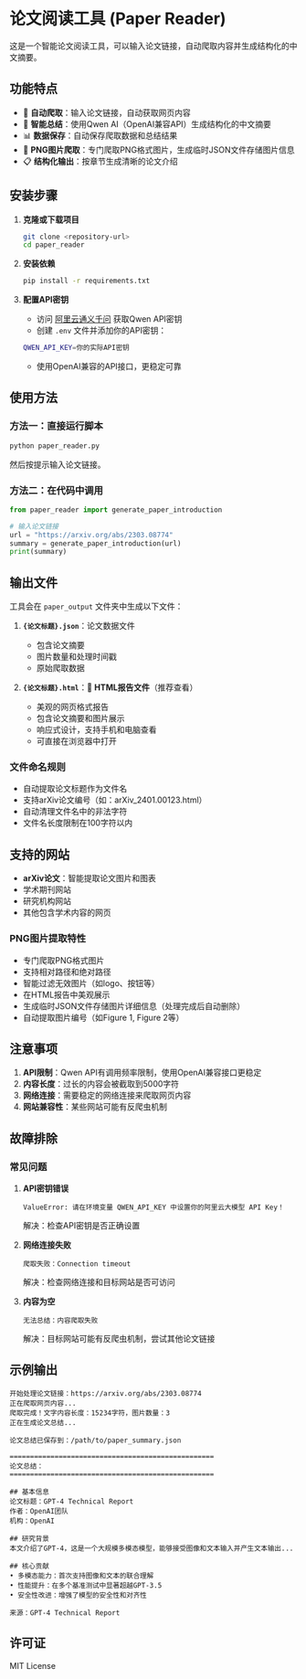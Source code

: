# 论文阅读工具 (Paper Reader)

这是一个智能论文阅读工具，可以输入论文链接，自动爬取内容并生成结构化的中文摘要。

## 功能特点

- 🔗 **自动爬取**：输入论文链接，自动获取网页内容
- 📝 **智能总结**：使用Qwen AI（OpenAI兼容API）生成结构化的中文摘要
- 📊 **数据保存**：自动保存爬取数据和总结结果
- 📸 **PNG图片爬取**：专门爬取PNG格式图片，生成临时JSON文件存储图片信息
- 📋 **结构化输出**：按章节生成清晰的论文介绍

## 安装步骤

1. **克隆或下载项目**
   ```bash
   git clone <repository-url>
   cd paper_reader
   ```

2. **安装依赖**
   ```bash
   pip install -r requirements.txt
   ```

3. **配置API密钥**
   - 访问 [阿里云通义千问](https://dashscope.console.aliyun.com/) 获取Qwen API密钥
   - 创建 `.env` 文件并添加你的API密钥：
   ```bash
   QWEN_API_KEY=你的实际API密钥
   ```
   - 使用OpenAI兼容的API接口，更稳定可靠

## 使用方法

### 方法一：直接运行脚本
```bash
python paper_reader.py
```
然后按提示输入论文链接。

### 方法二：在代码中调用
```python
from paper_reader import generate_paper_introduction

# 输入论文链接
url = "https://arxiv.org/abs/2303.08774"
summary = generate_paper_introduction(url)
print(summary)
```


## 输出文件

工具会在 `paper_output` 文件夹中生成以下文件：

1. **`{论文标题}.json`**：论文数据文件
   - 包含论文摘要
   - 图片数量和处理时间戳
   - 原始爬取数据

2. **`{论文标题}.html`**：📄 **HTML报告文件**（推荐查看）
   - 美观的网页格式报告
   - 包含论文摘要和图片展示
   - 响应式设计，支持手机和电脑查看
   - 可直接在浏览器中打开

### 文件命名规则
- 自动提取论文标题作为文件名
- 支持arXiv论文编号（如：arXiv_2401.00123.html）
- 自动清理文件名中的非法字符
- 文件名长度限制在100字符以内

## 支持的网站

- **arXiv论文**：智能提取论文图片和图表
- 学术期刊网站
- 研究机构网站
- 其他包含学术内容的网页

### PNG图片提取特性
- 专门爬取PNG格式图片
- 支持相对路径和绝对路径
- 智能过滤无效图片（如logo、按钮等）
- 在HTML报告中美观展示
- 生成临时JSON文件存储图片详细信息（处理完成后自动删除）
- 自动提取图片编号（如Figure 1, Figure 2等）

## 注意事项

1. **API限制**：Qwen API有调用频率限制，使用OpenAI兼容接口更稳定
2. **内容长度**：过长的内容会被截取到5000字符
3. **网络连接**：需要稳定的网络连接来爬取网页内容
4. **网站兼容性**：某些网站可能有反爬虫机制

## 故障排除

### 常见问题

1. **API密钥错误**
   ```
   ValueError: 请在环境变量 QWEN_API_KEY 中设置你的阿里云大模型 API Key！
   ```
   解决：检查API密钥是否正确设置

2. **网络连接失败**
   ```
   爬取失败：Connection timeout
   ```
   解决：检查网络连接和目标网站是否可访问

3. **内容为空**
   ```
   无法总结：内容爬取失败
   ```
   解决：目标网站可能有反爬虫机制，尝试其他论文链接

## 示例输出

```
开始处理论文链接：https://arxiv.org/abs/2303.08774
正在爬取网页内容...
爬取完成！文字内容长度：15234字符，图片数量：3
正在生成论文总结...

论文总结已保存到：/path/to/paper_summary.json

==================================================
论文总结：
==================================================

## 基本信息
论文标题：GPT-4 Technical Report
作者：OpenAI团队
机构：OpenAI

## 研究背景
本文介绍了GPT-4，这是一个大规模多模态模型，能够接受图像和文本输入并产生文本输出...

## 核心贡献
• 多模态能力：首次支持图像和文本的联合理解
• 性能提升：在多个基准测试中显著超越GPT-3.5
• 安全性改进：增强了模型的安全性和对齐性

来源：GPT-4 Technical Report
```

## 许可证

MIT License
